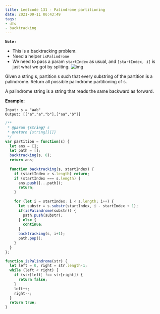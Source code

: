 ```yaml
---
title: Leetcode 131 - Palindrome partitioning
date: 2021-09-11 00:43:49
tags:
- dfs
- backtracking
---
```

**`Note:`**
- This is a backtracking problem.
- Need a helper `isPalindrome`
- We need to pass a param `startIndex` as usual, and `[startIndex, i]` is just what we got by spliting.
![img](https://code-thinking.cdn.bcebos.com/pics/131.%E5%88%86%E5%89%B2%E5%9B%9E%E6%96%87%E4%B8%B2.jpg)

Given a string s, partition s such that every substring of the partition is a palindrome. Return all possible palindrome partitioning of s.

A palindrome string is a string that reads the same backward as forward.

**Example:**
```
Input: s = "aab"
Output: [["a","a","b"],["aa","b"]]
```

```javascript
/**
 * @param {string} s
 * @return {string[][]}
 */
var partition = function(s) {
  let ans = [];
  let path = [];
  backtracking(s, 0);
  return ans;
  
  function backtracking(s, startIndex) {
    if (startIndex > s.length) return;
    if (startIndex === s.length) {
      ans.push([...path]);
      return;
    }
  
    for (let i = startIndex; i < s.length; i++) {
      let substr = s.substr(startIndex, i - startIndex + 1);
      if(isPalindrome(substr)) {
        path.push(substr);
      } else {
        continue;
      }
      backtracking(s, i+1);
      path.pop();    
    }
  }
};

function isPalindrome(str) {
  let left = 0, right = str.length-1;
  while (left < right) {
    if (str[left] !== str[right]) {
      return false;
    }
    left++;
    right--;
  }
  return true;
}
```
